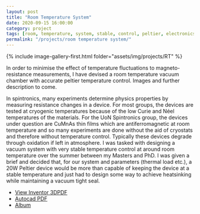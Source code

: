 ```yaml
---
layout: post
title: "Room Temperature System"
date: 2020-09-15 16:00:00
category: project
tags: [room, temperature, system, stable, control, peltier, electronics, design, cad]
permalink: "/projects/room temperature system/"
---
```


<div>
<span class="image left"> {% include image-gallery-first.html folder="assets/img/projects/RT" %}</span>
<p>
In order to minimise the effect of temperature fluctuations to magneto-resistance measurements, I have devised a room temperature vacuum chamber with accurate peltier temperature control. Images and further description to come.</p>

<p>
In spintronics, many experiments determine physics properties by measuring resistance changes in a device. For most groups, the devices are tested at cryogenic temperatures because of the low Curie and Néel temperatures of the materials. For the  UoN Spintronics group, the devices under question are CuMnAs thin films which are antiferromagnetic at room temperature and so many experiments are done without the aid of cryostats and therefore without temperature control. Typically these devices degrade through oxidation if left in atmosphere. I was tasked with designing a vacuum system with very stable temperature control at around room temperature over the summer between my Masters and PhD. I was given a brief and decided that, for our system and parameters (thermal load etc.), a 20W Peltier device would be more than capable of keeping the device at a stable temperature and just had to design some way to achieve heatsinking while maintaining a vacuum tight seal.
</p>
</div>


<ul class="actions">
    <li><a class="button" target="_blank" href="/assets/pdf/RT/RTsystem.3DPDF"><span class="fas fa-file-pdf"></span> View Inventor 3DPDF</a></li>
    <li><a class="button" target="_blank" href="/assets/pdf/RT/RTsystem.dwg"><span class="fas fa-file-pdf"></span> Autocad PDF</a></li>
    <li><a class="button" href="/projects/RTsystem_images/">Album</a></li>
</ul>
